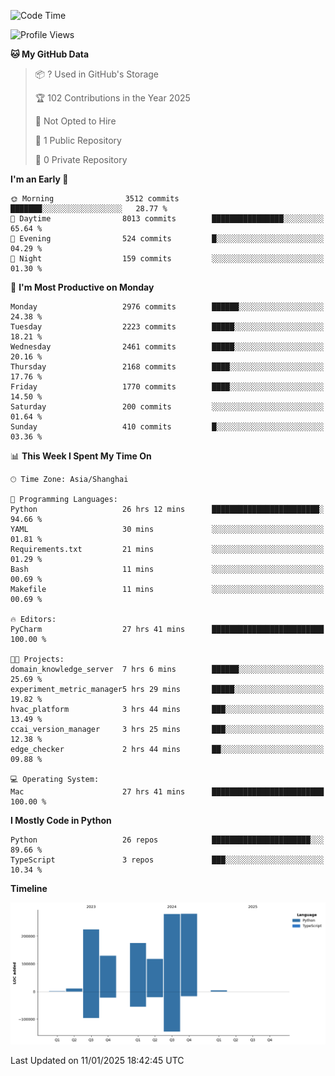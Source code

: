 <!--START_SECTION:waka-->
![Code Time](http://img.shields.io/badge/Code%20Time-40%20hrs%2052%20mins-blue)

![Profile Views](http://img.shields.io/badge/Profile%20Views-17-blue)

**🐱 My GitHub Data** 

> 📦 ? Used in GitHub's Storage 
 > 
> 🏆 102 Contributions in the Year 2025
 > 
> 🚫 Not Opted to Hire
 > 
> 📜 1 Public Repository 
 > 
> 🔑 0 Private Repository 
 > 
**I'm an Early 🐤** 

```text
🌞 Morning                3512 commits        ███████░░░░░░░░░░░░░░░░░░   28.77 % 
🌆 Daytime                8013 commits        ████████████████░░░░░░░░░   65.64 % 
🌃 Evening                524 commits         █░░░░░░░░░░░░░░░░░░░░░░░░   04.29 % 
🌙 Night                  159 commits         ░░░░░░░░░░░░░░░░░░░░░░░░░   01.30 % 
```
📅 **I'm Most Productive on Monday** 

```text
Monday                   2976 commits        ██████░░░░░░░░░░░░░░░░░░░   24.38 % 
Tuesday                  2223 commits        █████░░░░░░░░░░░░░░░░░░░░   18.21 % 
Wednesday                2461 commits        █████░░░░░░░░░░░░░░░░░░░░   20.16 % 
Thursday                 2168 commits        ████░░░░░░░░░░░░░░░░░░░░░   17.76 % 
Friday                   1770 commits        ████░░░░░░░░░░░░░░░░░░░░░   14.50 % 
Saturday                 200 commits         ░░░░░░░░░░░░░░░░░░░░░░░░░   01.64 % 
Sunday                   410 commits         █░░░░░░░░░░░░░░░░░░░░░░░░   03.36 % 
```


📊 **This Week I Spent My Time On** 

```text
🕑︎ Time Zone: Asia/Shanghai

💬 Programming Languages: 
Python                   26 hrs 12 mins      ████████████████████████░   94.66 % 
YAML                     30 mins             ░░░░░░░░░░░░░░░░░░░░░░░░░   01.81 % 
Requirements.txt         21 mins             ░░░░░░░░░░░░░░░░░░░░░░░░░   01.29 % 
Bash                     11 mins             ░░░░░░░░░░░░░░░░░░░░░░░░░   00.69 % 
Makefile                 11 mins             ░░░░░░░░░░░░░░░░░░░░░░░░░   00.69 % 

🔥 Editors: 
PyCharm                  27 hrs 41 mins      █████████████████████████   100.00 % 

🐱‍💻 Projects: 
domain_knowledge_server  7 hrs 6 mins        ██████░░░░░░░░░░░░░░░░░░░   25.69 % 
experiment_metric_manager5 hrs 29 mins       █████░░░░░░░░░░░░░░░░░░░░   19.82 % 
hvac_platform            3 hrs 44 mins       ███░░░░░░░░░░░░░░░░░░░░░░   13.49 % 
ccai_version_manager     3 hrs 25 mins       ███░░░░░░░░░░░░░░░░░░░░░░   12.38 % 
edge_checker             2 hrs 44 mins       ██░░░░░░░░░░░░░░░░░░░░░░░   09.88 % 

💻 Operating System: 
Mac                      27 hrs 41 mins      █████████████████████████   100.00 % 
```

**I Mostly Code in Python** 

```text
Python                   26 repos            ██████████████████████░░░   89.66 % 
TypeScript               3 repos             ███░░░░░░░░░░░░░░░░░░░░░░   10.34 % 
```



**Timeline**

![Lines of Code chart](https://raw.githubusercontent.com/jixingyou/jixingyou/main/assets/bar_graph.png)


 Last Updated on 11/01/2025 18:42:45 UTC
<!--END_SECTION:waka-->